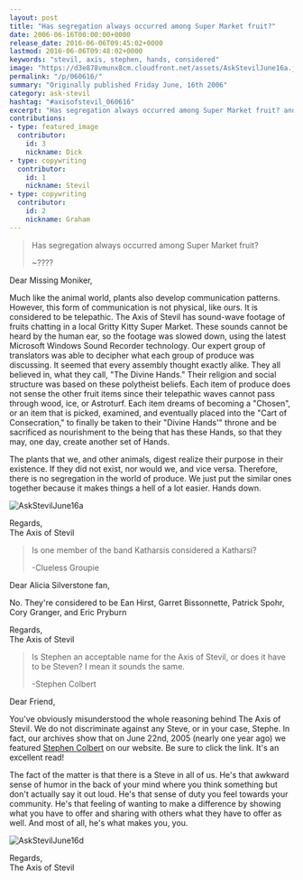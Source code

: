 ```yaml
---
layout: post
title: "Has segregation always occurred among Super Market fruit?"
date: 2006-06-16T00:00:00+0000
release_date: 2016-06-06T09:45:02+0000
lastmod: 2016-06-06T09:48:02+0000
keywords: "stevil, axis, stephen, hands, considered"
image: "https://d3e878vmunx8cm.cloudfront.net/assets/AskStevilJune16a.jpg"
permalink: "/p/060616/"
summary: "Originally published Friday June, 16th 2006"
category: ask-stevil
hashtag: "#axisofstevil_060616"
excerpt: "Has segregation always occurred among Super Market fruit? and other great questions from Friday June, 16th 2006"
contributions:
- type: featured_image
  contributor:
    id: 3
    nickname: Dick
- type: copywriting
  contributor:
    id: 1
    nickname: Stevil
- type: copywriting
  contributor:
    id: 2
    nickname: Graham
---
```


[p01]: https://d3e878vmunx8cm.cloudfront.net/assets/AskStevilJune16a.jpg "AskStevilJune16a"[p02]: https://d3e878vmunx8cm.cloudfront.net/assets/AskStevilJune16d.jpg "AskStevilJune16d"> Has segregation always occurred among Super Market fruit?
> 
> ~????

Dear Missing Moniker,

Much like the animal world, plants also develop communication patterns. However, this form of communication is not physical, like ours. It is considered to be telepathic. The Axis of Stevil has sound-wave footage of fruits chatting in a local Gritty Kitty Super Market. These sounds cannot be heard by the human ear, so the footage was slowed down, using the latest Microsoft Windows Sound Recorder technology. Our expert group of translators was able to decipher what each group of produce was discussing. It seemed that every assembly thought exactly alike. They all believed in, what they call, "The Divine Hands." Their religion and social structure was based on these polytheist beliefs. Each item of produce does not sense the other fruit items since their telepathic waves cannot pass through wood, ice, or Astroturf. Each item dreams of becoming a "Chosen", or an item that is picked, examined, and eventually placed into the "Cart of Consecration," to finally be taken to their "Divine Hands'" throne and be sacrificed as nourishment to the being that has these Hands, so that they may, one day, create another set of Hands.

The plants that we, and other animals, digest realize their purpose in their existence. If they did not exist, nor would we, and vice versa. Therefore, there is no segregation in the world of produce. We just put the similar ones together because it makes things a hell of a lot easier. Hands down.

![AskStevilJune16a][p01]

Regards,  
The Axis of Stevil

> Is one member of the band Katharsis considered a Katharsi?
> 
> -Clueless Groupie

Dear Alicia Silverstone fan,

No. They're considered to be Ean Hirst, Garret Bissonnette, Patrick Spohr, Cory Granger, and Eric Pryburn

Regards,  
The Axis of Stevil

> Is Stephen an acceptable name for the Axis of Stevil, or does it have to be Steven? I mean it sounds the same.
> 
> -Stephen Colbert

Dear Friend,

You've obviously misunderstood the whole reasoning behind The Axis of Stevil. We do not discriminate against any Steve, or in your case, Stephe. In fact, our archives show that on June 22nd, 2005 (nearly one year ago) we featured [Stephen Colbert](/p/stephen-colbert "Stephen Colbert") on our website. Be sure to click the link. It's an excellent read!

The fact of the matter is that there is a Steve in all of us. He's that awkward sense of humor in the back of your mind where you think something but don't actually say it out loud. He's that sense of duty you feel towards your community. He's that feeling of wanting to make a difference by showing what you have to offer and sharing with others what they have to offer as well. And most of all, he's what makes you, you.

![AskStevilJune16d][p02]

Regards,  
The Axis of Stevil
